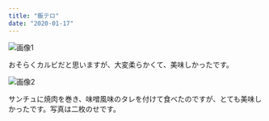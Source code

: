 ```yaml
---
title: "飯テロ"
date: "2020-01-17"
---
```


![画像1](https://assets.st-note.com/production/uploads/images/18054243/picture_pc_0e7b0930c55474ae676eaa7450663ff8.jpg)

おそらくカルビだと思いますが、大変柔らかくて、美味しかったです。

![画像2](https://assets.st-note.com/production/uploads/images/18054353/picture_pc_280629804be54f2b3025135a1f4e42b1.jpg?width=800&dpr=2)

サンチュに焼肉を巻き、味噌風味のタレを付けて食べたのですが、とても美味しかったです。写真は二枚のせです。

